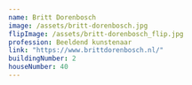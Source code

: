 ```yaml
---
name: Britt Dorenbosch
image: /assets/britt-dorenbosch.jpg
flipImage: /assets/britt-dorenbosch_flip.jpg
profession: Beeldend kunstenaar
link: "https://www.brittdorenbosch.nl/"
buildingNumber: 2
houseNumber: 40
---
```

